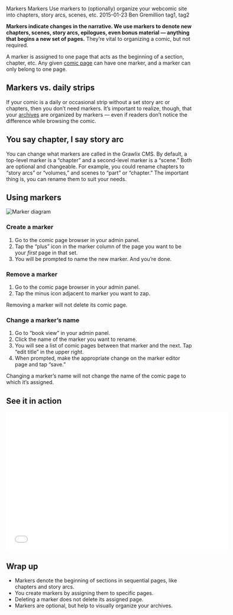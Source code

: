Markers
Markers
Use markers to (optionally) organize your webcomic site into chapters, story arcs, scenes, etc.
2015-01-23
Ben Gremillion
tag1, tag2

**Markers indicate changes in the narrative. We use markers to denote new chapters, scenes, story arcs, epilogues, even bonus material — anything that begins a new set of pages.** They’re vital to organizing a comic, but not required.

A marker is assigned to one page that acts as the beginning of a section, chapter, etc. Any given [comic page](./comic-pages) can have one marker, and a marker can only belong to one page.

## Markers vs. daily strips

If your comic is a daily or occasional strip without a set story arc or chapters, then you don’t need markers. It’s important to realize, though, that your [archives](./archives) are organized by markers — even if readers don’t notice the difference while browsing the comic.

## You say chapter, I say story arc

You can change what markers are called in the Grawlix CMS. By default, a top-level marker is a “chapter” and a second-level marker is a “scene.” Both are optional and changeable. For example, you could rename chapters to “story arcs” or “volumes,” and scenes to “part” or “chapter.” The important thing is, you can rename them to suit your needs.

## Using markers

![Marker diagram](/docs_content/1/marker-call-out.png)

### Create a marker

1. Go to the comic page browser in your admin panel.
2. Tap the “plus” icon in the marker column of the page you want to be your *first* page in that set.
4. You will be prompted to name the new marker. And you’re done.

### Remove a marker

1. Go to the comic page browser in your admin panel.
2. Tap the minus icon adjacent to marker you want to zap.

Removing a marker will not delete its comic page.

### Change a marker’s name

1. Go to “book view” in your admin panel.
2. Click the name of the marker you want to rename.
3. You will see a list of comic pages between that marker and the next. Tap “edit title” in the upper right.
4. When prompted, make the appropriate change on the marker editor page and tap “save.”

Changing a marker’s name will not change the name of the comic page to which it’s assigned.

## See it in action

<iframe src="//player.vimeo.com/video/124150426?portrait=0" width="600" height="375" frameborder="0" webkitallowfullscreen mozallowfullscreen allowfullscreen></iframe>

## Wrap up

- Markers denote the beginning of sections in sequential pages, like chapters and story arcs.
- You create markers by assigning them to specific pages.
- Deleting a marker does not delete its assigned page.
- Markers are optional, but help to visually organize your archives.